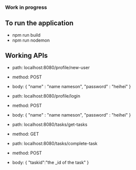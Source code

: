 ### Work in progress

## To run the application
- npm run build
- npm run nodemon

## Working APIs
- path: localhost:8080/profile/new-user
- method: POST
- body:
{
    "name" : "name nameson",
    "password" : "heihei"
}

- path: localhost:8080/profile/login
- method: POST
- body:
{
    "name" : "name nameson",
    "password" : "heihei"
}

- path: localhost:8080/tasks/get-tasks
- method: GET

- path: localhost:8080/tasks/complete-task
- method: POST
- body:
{
    "taskid":"the _id of the task"
}